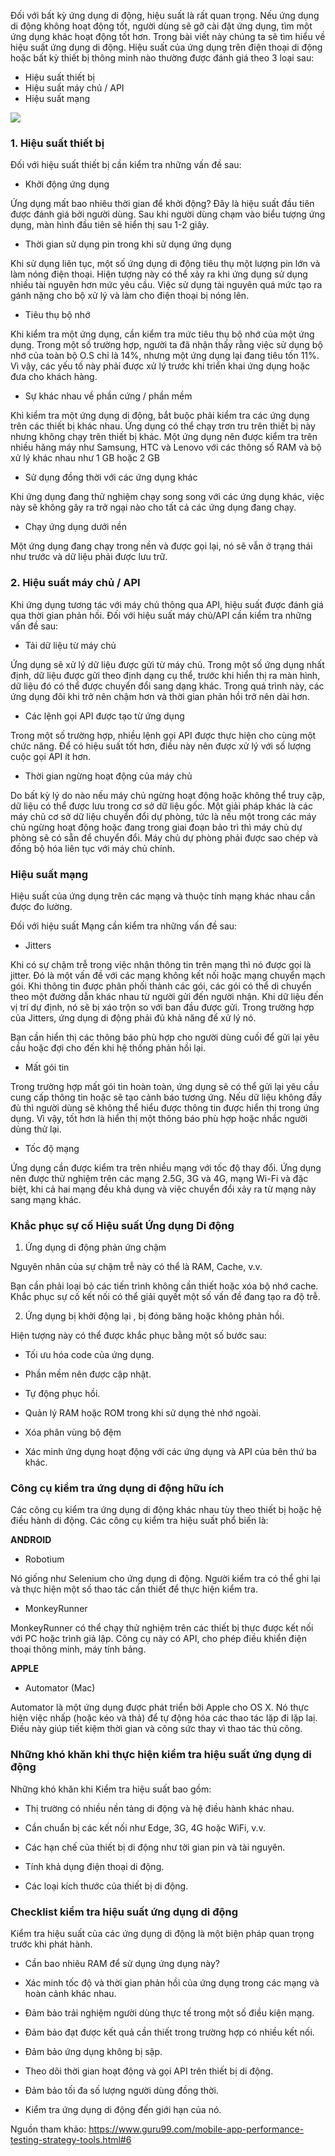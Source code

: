 Đối với bất kỳ ứng dụng di động, hiệu suất là rất quan trọng. Nếu ứng dụng di động không hoạt động tốt, người dùng sẽ gỡ cài đặt ứng dụng, tìm một ứng dụng khác hoạt động tốt hơn.
Trong bài viết này chúng ta sẽ tìm hiểu về hiệu suất ứng dụng di động.
Hiệu suất của ứng dụng trên điện thoại di động hoặc bất kỳ thiết bị thông minh nào thường được đánh giá theo 3 loại sau:
- Hiệu suất thiết bị
- Hiệu suất máy chủ / API
- Hiệu suất mạng

 ![](https://images.viblo.asia/62ea393a-67e9-4eeb-93f0-6556985693ab.png)

### 1.  Hiệu suất thiết bị

Đối với hiệu suất thiết bị cần kiểm tra những vấn đề sau:
- Khởi động ứng dụng

Ứng dụng mất bao nhiêu thời gian để khởi động? Đây là hiệu suất đầu tiên được đánh giá bởi người dùng. Sau khi người dùng chạm vào biểu tượng ứng dụng, màn hình đầu tiên sẽ hiển thị sau 1-2 giây.
- Thời gian sử dụng pin trong khi sử dụng ứng dụng

Khi sử dụng liên tục, một số ứng dụng di động tiêu thụ một lượng pin lớn và làm nóng điện thoại. Hiện tượng này có thể xảy ra khi ứng dụng sử dụng nhiều tài nguyên hơn mức yêu cầu. 
Việc sử dụng tài nguyên quá mức tạo ra gánh nặng cho bộ xử lý và làm cho điện thoại bị nóng lên.

- Tiêu thụ bộ nhớ


Khi kiểm tra một ứng dụng, cần kiểm tra mức tiêu thụ bộ nhớ của một ứng dụng.
Trong một số trường hợp, người ta đã nhận thấy rằng việc sử dụng bộ nhớ của toàn bộ O.S chỉ là 14%, nhưng một ứng dụng lại đang tiêu tốn 11%. Vì vậy, các yếu tố này phải được xử lý trước khi triển khai ứng dụng hoặc đưa cho khách hàng.

- Sự khác nhau về phần cứng / phần mềm

Khi kiểm tra một ứng dụng di động, bắt buộc phải kiểm tra các ứng dụng trên các thiết bị khác nhau. Ứng dụng có thể chạy trơn tru trên thiết bị này nhưng không chạy trên thiết bị khác. Một ứng dụng nên được kiểm tra trên nhiều hãng máy như Samsung, HTC và Lenovo với các thông số RAM và  bộ xử lý khác nhau như 1 GB hoặc 2 GB 

- Sử dụng đồng thời với các ứng dụng khác

Khi ứng dụng đang thử nghiệm chạy song song với các ứng dụng khác, việc này sẽ không gây ra trở ngại nào cho tất cả các ứng dụng đang chạy.

- Chạy ứng dụng dưới nền

Một ứng dụng đang chạy trong nền và được gọi lại, nó sẽ vẫn ở trạng thái như trước và dữ liệu phải được lưu trữ.

### 2. Hiệu suất máy chủ / API


Khi ứng dụng tương tác với máy chủ thông qua API, hiệu suất được đánh giá qua  thời gian phản hồi. Đối với hiệu suất máy chủ/API cần kiểm tra những vấn đề sau:

- Tải dữ liệu từ máy chủ

Ứng dụng sẽ xử lý dữ liệu được gửi từ máy chủ. Trong một số ứng dụng nhất định, dữ liệu được gửi theo định dạng cụ thể, trước khi hiển thị ra màn hình, dữ liệu đó có thể được chuyển đổi sang dạng khác. Trong quá trình này, các ứng dụng đôi khi trở nên chậm hơn và thời gian phản hồi trở nên dài hơn.

- Các lệnh gọi API được tạo từ ứng dụng

Trong một số trường hợp, nhiều lệnh gọi API được thực hiện cho cùng một chức năng. Để có hiệu suất tốt hơn, điều này nên được xử lý với số lượng cuộc gọi API ít hơn.

- Thời gian ngừng hoạt động của máy chủ

Do bất kỳ lý do nào nếu máy chủ ngừng hoạt động hoặc không thể truy cập, dữ liệu có thể được lưu  trong cơ sở dữ liệu gốc. Một giải pháp khác là các máy chủ cơ sở dữ liệu chuyển đổi dự phòng, tức là nếu một trong các máy chủ ngừng hoạt động hoặc đang trong giai đoạn bảo trì thì máy chủ dự phòng sẽ có sẵn để chuyển đổi. Máy chủ dự phòng phải được sao chép và đồng bộ hóa liên tục với máy chủ chính.

### Hiệu suất mạng

Hiệu suất của ứng dụng trên các mạng và thuộc tính mạng khác nhau cần được đo lường.

Đối với hiệu suất Mạng cần kiểm tra những vấn đề sau:

- Jitters

Khi có sự chậm trễ trong việc nhận thông tin trên mạng thì nó được gọi là jitter. Đó là một vấn đề với các mạng không kết nối hoặc mạng chuyển mạch gói. Khi thông tin được phân phối thành các gói, các gói có thể di chuyển theo một đường dẫn khác nhau từ người gửi đến người nhận. Khi dữ liệu đến vị trí dự định, nó sẽ bị xáo trộn so với ban đầu được gửi. Trong trường hợp của Jitters, ứng dụng di động phải đủ khả năng để xử lý nó.

Bạn cần hiển thị các thông báo phù hợp cho người dùng cuối để gửi lại yêu cầu hoặc đợi cho đến khi hệ thống phản hồi lại.

- Mất gói tin

Trong trường hợp mất gói tin hoàn toàn, ứng dụng sẽ có thể gửi lại yêu cầu cung cấp thông tin hoặc sẽ tạo cảnh báo tương ứng. Nếu dữ liệu không đầy đủ thì người dùng sẽ không thể hiểu được thông tin được hiển thị trong ứng dụng.  Vì vậy, tốt hơn là hiển thị một thông báo phù hợp hoặc nhắc người dùng thử lại.

- Tốc độ mạng

Ứng dụng cần được kiểm tra trên nhiều mạng với tốc độ thay đổi. Ứng dụng nên được thử nghiệm trên các mạng 2.5G, 3G và 4G,  mạng Wi-Fi và đặc biệt, khi cả hai mạng đều khả dụng và việc chuyển đổi xảy ra từ mạng này sang mạng khác.

### Khắc phục sự cố Hiệu suất Ứng dụng Di động

1.  Ứng dụng di động phản ứng chậm

Nguyên nhân của sự chậm trễ này có thể là RAM, Cache, v.v.

Bạn cần phải loại bỏ các tiến trình không cần thiết hoặc xóa bộ nhớ cache. Khắc phục sự cố kết nối có thể giải quyết một số vấn đề đang tạo ra độ trễ.

2. Ứng dụng bị khởi động lại , bị đóng băng hoặc không phản hồi.

Hiện tượng này có thể được khắc phục bằng một số bước sau:

- Tối ưu hóa code của ứng dụng.

- Phần mềm nên được cập nhật.

- Tự động phục hồi.

- Quản lý RAM hoặc ROM trong khi sử dụng thẻ nhớ ngoài.

- Xóa phân vùng bộ đệm

- Xác minh ứng dụng hoạt động với các ứng dụng và API của bên thứ ba khác.


### Công cụ kiểm tra ứng dụng di động hữu ích

Các công cụ kiểm tra ứng dụng di động khác nhau tùy theo thiết bị hoặc hệ điều hành di động. Các công cụ kiểm tra hiệu suất phổ biến là:

**ANDROID**

- Robotium

Nó giống như Selenium cho ứng dụng di động. Người kiểm tra có thể ghi lại và thực hiện một số thao tác cần thiết để thực hiện kiểm tra.

- MonkeyRunner

MonkeyRunner có thể chạy thử nghiệm trên các thiết bị thực được kết nối với PC hoặc trình giả lập. Công cụ này có API, cho phép điều khiển điện thoại thông minh, máy tính bảng.

**APPLE**

- Automator (Mac)

Automator là một ứng dụng được phát triển bởi Apple cho OS X. Nó thực hiện việc nhấp (hoặc kéo và thả) để tự động hóa các thao tác lặp đi lặp laị. Điều này giúp tiết kiệm thời gian và công sức thay vì thao tác thủ công.

### Những khó khăn khi thực hiện kiểm tra hiệu suất ứng dụng di động
Những khó khăn khi Kiểm tra hiệu suất bao gồm:

- Thị trường có nhiều nền tảng di động và hệ điều hành khác nhau.

- Cần chuẩn bị các kết nối như Edge, 3G, 4G hoặc WiFi, v.v.

- Các hạn chế của thiết bị di động như tời gian pin và tài nguyên.

- Tính khả dụng điện thoại di động.

- Các loại kích thước của thiết bị di động.

### Checklist kiểm tra hiệu suất ứng dụng di động
Kiểm tra hiệu suất của các ứng dụng di động là một biện pháp quan trọng trước khi phát hành.

- Cần bao nhiêu RAM để sử dụng ứng dụng này?

- Xác minh tốc độ và thời gian phản hồi của ứng dụng trong các mạng và hoàn cảnh khác nhau.

- Đảm bảo trải nghiệm người dùng thực tế trong một số điều kiện mạng.

- Đảm bảo đạt được kết quả cần thiết trong trường hợp có nhiều kết nối.

- Đảm bảo ứng dụng không bị sập.

- Theo dõi thời gian hoạt động và gọi API trên thiết bị di động.

- Đảm bảo tối đa số lượng người dùng đồng thời.

- Kiểm tra ứng dụng di động đến giới hạn của nó.

Nguồn tham khảo: https://www.guru99.com/mobile-app-performance-testing-strategy-tools.html#6